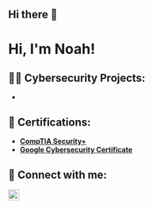 ## Hi there 👋

<h1>Hi, I'm Noah!</h1>

<h2>👨‍💻 Cybersecurity Projects:</h2>

- <b>

<h2> 📜 Certifications:</h2>

- [CompTIA Security+](https://www.dropbox.com/scl/fi/bxc38e5gy2be022i8xp86/CompTIA-Security-Certificate-Noah-Scheffey.pdf?rlkey=aediudarp6k7yelujmdkdvw6g&st=h9ss7a5z&dl=0)
- [Google Cybersecurity Certificate](https://www.dropbox.com/scl/fi/465yalw1a3vy3lpv1uusq/Google-Cybersecurity-Certificate-Noah-Scheffey.pdf?rlkey=zmpv671ad6c0mrfgxd68pgsy3&st=7m4icnpq&dl=0)

<h2> 🤳 Connect with me:</h2>

[<img align="left" alt="JoshMadakor | LinkedIn" width="22px" src="https://cdn.jsdelivr.net/npm/simple-icons@v3/icons/linkedin.svg" />][linkedin]

[linkedin]: https://linkedin.com/in/noahscheffey

<!--
**joshmadakor1/joshmadakor1** is a ✨ _special_ ✨ repository because its `README.md` (this file) appears on your GitHub profile.

Here are some ideas to get you started:

- 🔭 I’m currently working on ...
- 🌱 I’m currently learning ...
- 👯 I’m looking to collaborate on ...
- 🤔 I’m looking for help with ...
- 💬 Ask me about ...
- 📫 How to reach me: ...
- 😄 Pronouns: ...
- ⚡ Fun fact: ...
-->
